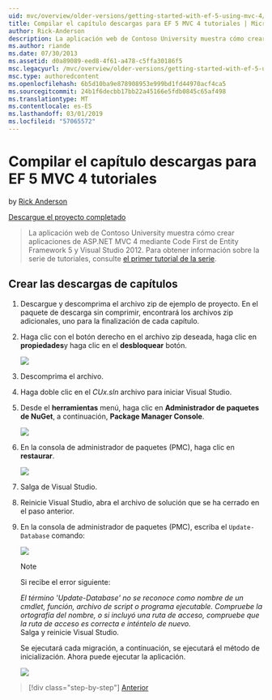 ```yaml
---
uid: mvc/overview/older-versions/getting-started-with-ef-5-using-mvc-4/building-the-ef5-mvc4-chapter-downloads
title: Compilar el capítulo descargas para EF 5 MVC 4 tutoriales | Microsoft Docs
author: Rick-Anderson
description: La aplicación web de Contoso University muestra cómo crear aplicaciones de ASP.NET MVC 4 mediante Code First de Entity Framework 5 y Visual Studio...
ms.author: riande
ms.date: 07/30/2013
ms.assetid: d0a89089-eed8-4f61-a478-c5ffa30186f5
msc.legacyurl: /mvc/overview/older-versions/getting-started-with-ef-5-using-mvc-4/building-the-ef5-mvc4-chapter-downloads
msc.type: authoredcontent
ms.openlocfilehash: 6b5d10ba9e878908953e999bd1fd44970acf4ca5
ms.sourcegitcommit: 24b1f6decbb17bb22a45166e5fdb0845c65af498
ms.translationtype: MT
ms.contentlocale: es-ES
ms.lasthandoff: 03/01/2019
ms.locfileid: "57065572"
---
```

<a name="building-the-chapter-downloads-for-the-ef-5-mvc-4-tutorials"></a>Compilar el capítulo descargas para EF 5 MVC 4 tutoriales
====================
by [Rick Anderson]((https://twitter.com/RickAndMSFT))

[Descargue el proyecto completado](http://code.msdn.microsoft.com/Getting-Started-with-dd0e2ed8)

> La aplicación web de Contoso University muestra cómo crear aplicaciones de ASP.NET MVC 4 mediante Code First de Entity Framework 5 y Visual Studio 2012. Para obtener información sobre la serie de tutoriales, consulte [el primer tutorial de la serie](creating-an-entity-framework-data-model-for-an-asp-net-mvc-application.md).


## <a name="building-the-chapter-downloads"></a>Crear las descargas de capítulos

1. Descargue y descomprima el archivo zip de ejemplo de proyecto. En el paquete de descarga sin comprimir, encontrará los archivos zip adicionales, uno para la finalización de cada capítulo.
2. Haga clic con el botón derecho en el archivo zip deseada, haga clic en **propiedades**y haga clic en el **desbloquear** botón.  
  
    ![](building-the-ef5-mvc4-chapter-downloads/_static/image1.png)
3. Descomprima el archivo.
4. Haga doble clic en el *CUx.sln* archivo para iniciar Visual Studio.
5. Desde el **herramientas** menú, haga clic en **Administrador de paquetes de NuGet**, a continuación, **Package Manager Console**.  
  
    ![](building-the-ef5-mvc4-chapter-downloads/_static/image2.png)
6. En la consola de administrador de paquetes (PMC), haga clic en **restaurar**.  
  
    ![](building-the-ef5-mvc4-chapter-downloads/_static/image3.png)
7. Salga de Visual Studio.
8. Reinicie Visual Studio, abra el archivo de solución que se ha cerrado en el paso anterior.
9. En la consola de administrador de paquetes (PMC), escriba el `Update-Database` comando:  
  
    ![](building-the-ef5-mvc4-chapter-downloads/_static/image4.png)  

    > [!NOTE]
    > Si recibe el error siguiente:  
    >   
    >  *El término 'Update-Database' no se reconoce como nombre de un cmdlet, función, archivo de script o programa ejecutable. Compruebe la ortografía del nombre, o si incluyó una ruta de acceso, compruebe que la ruta de acceso es correcta e inténtelo de nuevo.*  
    > Salga y reinicie Visual Studio.

    Se ejecutará cada migración, a continuación, se ejecutará el método de inicialización. Ahora puede ejecutar la aplicación.

    ![](building-the-ef5-mvc4-chapter-downloads/_static/image5.png)

> [!div class="step-by-step"]
> [Anterior](advanced-entity-framework-scenarios-for-an-mvc-web-application.md)

